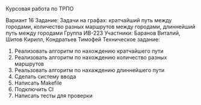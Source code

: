 Курсовая работа по ТРПО

Вариант 16
Задание: Задачи на графах: кратчайший путь между городами, количество разных маршрутов между городами, длиннейший путь между городами
Группа ИВ-223
Участники: Баранов Виталий, Шитов Кирилл, Кондратьев Тимофей
Техническое задание:
1. Реализовать алгоритм по нахождению кратчайшего пути
2. Реализовать алгоритм по нахождению количество разных маршрутов
3. Реальзовать алгоритм по нахаждению длиннейшего пути
4. Сделать систему ввода
5. Написать Makefile
6. Подключить CI
7. Написать тесты для проверки
